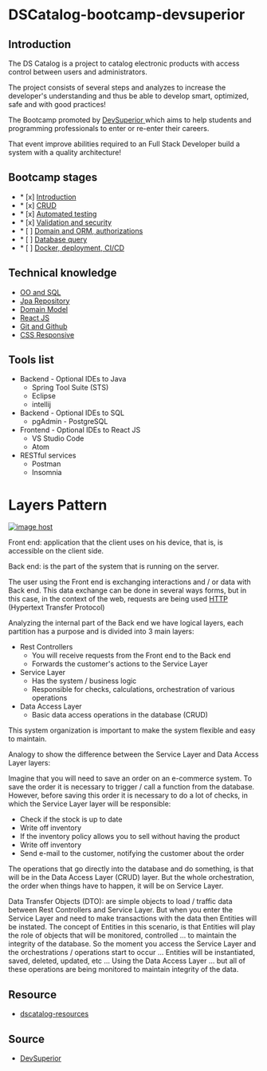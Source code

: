 # DSCatalog-bootcamp-devsuperior

## Introduction

<p> The DS Catalog is a project to catalog electronic products with access control between users and administrators.</p>

<p>The project consists of several steps and analyzes to increase the developer's understanding and thus be able to develop smart, optimized, safe and with good practices!</p>


<p> The Bootcamp promoted by <a href="https://devsuperior.com.br/"> DevSuperior <a/> which aims to
help students and programming professionals to enter or re-enter their careers.</p>

<p>That event improve abilities required to an Full Stack Developer build a system with a quality architecture!</p>

## Bootcamp stages

<ul>
	<li>* [x] <a href="https://github.com/gil-son/dscatalog-bootcamp/blob/main/info/00.%20INTRODUCTION.md">Introduction<a/></li>
	<li>* [x] <a href="https://github.com/gil-son/dscatalog-bootcamp/blob/main/info/01.%20CRUD.md">CRUD<a/></li>
	<li>* [x] <a href="https://github.com/gil-son/dscatalog-bootcamp/blob/main/info/02.%20Automated%20testing.md">Automated testing<a/></li>
	<li>* [x] <a href="https://github.com/gil-son/dscatalog-bootcamp/blob/main/info/03.%20Validation%20and%20security.md">Validation and security<a/></li>
	<li>* [ ] <a href="#">Domain and ORM, authorizations<a/></li>
	<li>* [ ] <a href="#">Database query<a/></li>
	<li>* [ ] <a href="#">Docker, deployment, CI/CD<a/></li>
</ul>








## Technical knowledge

<ul>
	<li><a href="https://youtu.be/xC_yKw3MYX4">OO and SQL</a></li>
	<li><a href="https://youtu.be/os6hdZbCnpM">Jpa Repository</a></li>
	<li><a href="https://youtu.be/OX5MmJrFTdw">Domain Model</a></li>
	<li><a href="https://youtu.be/IOJoJGDowEY">React JS</a></li>
	<li><a href="https://youtu.be/KLG-jC1fh28">Git and Github</a></li>
  <li><a href="https://www.youtube.com/watch?v=2mmKjJb9EBE">CSS Responsive</a></li>
</ul>

## Tools list

<ul>
	<li>Backend - Optional IDEs to Java 
		<ul>
			<li>Spring Tool Suite (STS)</li>
			<li>Eclipse</li>
			<li>intellij</li>
		</ul>	
	</li>
	<li>Backend - Optional IDEs to SQL 
		<ul>
		    <li>pgAdmin - PostgreSQL</li>
		</ul>
	</li>
	<li>Frontend - Optional IDEs to React JS 
		<ul>
			<li>VS Studio Code</li>
			<li>Atom</li>
		</ul>	
	</li>
	<li>RESTful services
		<ul>
			<li>Postman</li>
			<li>Insomnia</li>
		</ul>
	</li>
</ul>




# Layers Pattern

<a href="https://imgbox.com/PAUEeYER" target="_blank"><img src="https://images2.imgbox.com/45/77/PAUEeYER_o.png" alt="image host"/></a>




<p>
Front end: application that the client uses on his device, that is,
is accessible on the client side.
</p>
<p>
Back end: is the part of the system that is running on the server.


<p>
The user using the Front end is exchanging interactions and / or
data with Back end. This data exchange can be done in several ways
forms, but in this case, in the context of the web, requests are being used
<a href="https://en.wikipedia.org/wiki/Hypertext_Transfer_Protocol"> HTTP <a/> (Hypertext Transfer Protocol)
</p>

<p>
Analyzing the internal part of the Back end we have logical layers, each partition
has a purpose and is divided into 3 main layers:
</p>



<ul>
	<li> Rest Controllers
		<ul>
			<li> You will receive requests from the Front end to the Back end </li>
			<li> Forwards the customer's actions to the Service Layer </li>
		</ul>
	</li>
	<li> Service Layer
		<ul>
			<li> Has the system / business logic </li>
			<li> Responsible for checks, calculations, orchestration of various operations </li>
		</ul>
	</li>
	<li> Data Access Layer
		<ul>
			<li> Basic data access operations in the database (CRUD) </li>
		</ul>
	</li>
		</ul>

<p>
This system organization is important to make the system flexible and easy to maintain.
</p>


<p>
Analogy to show the difference between the Service Layer and Data Access Layer layers:

</p>

<p>
Imagine that you will need to save an order on an e-commerce system. To save the
order it is necessary to trigger / call a function from the database. However, before saving this
order it is necessary to do a lot of checks, in which the Service Layer layer will be
responsible:
</p>

<ul>
  <li> Check if the stock is up to date </li>
  <li> Write off inventory </li>
<li> If the inventory policy allows you to sell without having the product </li>
<li> Write off inventory </li>
<li> Send e-mail to the customer, notifying the customer about the order </li>
</ul>

<p>
The operations that go directly into the database and do something, is that
will be in the Data Access Layer (CRUD) layer. But the whole orchestration, the order
when things have to happen, it will be on Service Layer.
</p>

<p>
Data Transfer Objects (DTO): are simple objects to load / traffic data between Rest Controllers
and Service Layer. But when you enter the Service Layer and need to make transactions with the data
then Entities will be instated. The concept of Entities in this scenario, is that Entities will play the role
of objects that will be monitored, controlled ... to maintain the integrity of the database.
So the moment you access the Service Layer and the orchestrations / operations start to occur ...
Entities will be instantiated, saved, deleted, updated, etc ... Using the
Data Access Layer ... but all of these operations are being monitored to maintain integrity
of the data.

</p>


## Resource

<ul>
  <li><a href="https://github.com/devsuperior/dscatalog-resources/tree/master/backend">dscatalog-resources</a></li>
</ul>


## Source

<ul>
  <li><a href="https://devsuperior.com.br/">DevSuperior</a></li>
</ul>

